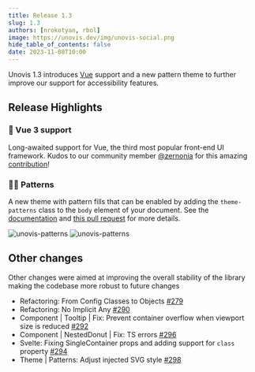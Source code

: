 ```yaml
---
title: Release 1.3
slug: 1.3
authors: [nrokotyan, rbol]
image: https://unovis.dev/img/unovis-social.png
hide_table_of_contents: false
date: 2023-11-08T10:00
---
```

Unovis 1.3 introduces [Vue](http://vuejs.org) support and a new pattern theme to further improve our support for accessibility features.

## Release Highlights
### 🎉 Vue 3 support
Long-awaited support for Vue, the third most popular front-end UI framework. Kudos to our community member [@zernonia](https://github.com/zernonia) for this amazing [contribution](https://github.com/f5/unovis/pull/272)!

### 👨‍🎨 Patterns
A new theme with pattern fills that can be enabled by adding the `theme-patterns` class to the `body` element of your document. See the [documentation](/docs/guides/theming#applying-patterns) and [this pull request](https://github.com/f5/unovis/pull/275) for more details.

<img alt="unovis-patterns" src="https://github.com/f5/unovis/assets/52078477/6450b1ac-f95d-4fcf-bf30-fe87a8a375e8"/>
<img alt="unovis-patterns" src="https://github.com/f5/unovis/assets/52078477/8a0b8f8d-9a28-4352-8b3b-918928241841"/>

## Other changes
Other changes were aimed at improving the overall stability of the library making the codebase more robust to future changes
* Refactoring: From Config Classes to Objects [#279](https://github.com/f5/unovis/pull/279)
* Refactoring: No Implicit Any [#290](https://github.com/f5/unovis/pull/290)
* Component | Tooltip | Fix: Prevent container overflow when viewport size is reduced [#292](https://github.com/f5/unovis/pull/292)
* Component | NestedDonut | Fix: TS errors [#296](https://github.com/f5/unovis/pull/296)
* Svelte: Fixing SingleContainer props and adding support for `class` property [#294](https://github.com/f5/unovis/pull/294)
* Theme | Patterns: Adjust injected SVG style [#298](https://github.com/f5/unovis/pull/298)
